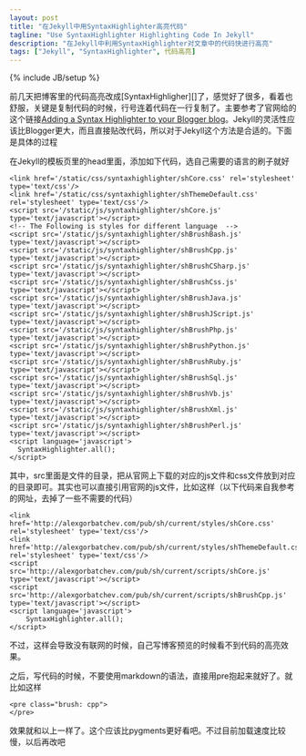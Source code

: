 ```yaml
---
layout: post
title: "在Jekyll中用SyntaxHighlighter高亮代码"
tagline: "Use SyntaxHighlighter Highlighting Code In Jekyll"
description: "在Jekyll中利用SyntaxHighlighter对文章中的代码快进行高亮"
tags: ["Jekyll", "SyntaxHighlighter", 代码高亮]
---
```

{% include JB/setup %}

前几天把博客里的代码高亮改成[SyntaxHighligher][]了，感觉好了很多，看着也舒服，关键是复制代码的时候，行号连着代码在一行复制了。主要参考了官网给的这个链接[Adding a Syntax Highlighter to your Blogger blog][Blogger]。Jekyll的灵活性应该比Blogger更大，而且直接贴改代码，所以对于Jekyll这个方法是合适的。下面是具体的过程

在Jekyll的模板页里的head里面，添加如下代码，选自己需要的语言的刷子就好

    <link href='/static/css/syntaxhighlighter/shCore.css' rel='stylesheet' type='text/css'/>
    <link href='/static/css/syntaxhighlighter/shThemeDefault.css' rel='stylesheet' type='text/css'/>
    <script src='/static/js/syntaxhighlighter/shCore.js' type='text/javascript'></script>
    <!-- The Following is styles for different language  -->
    <script src='/static/js/syntaxhighlighter/shBrushBash.js' type='text/javascript'></script>
    <script src='/static/js/syntaxhighlighter/shBrushCpp.js' type='text/javascript'></script>
    <script src='/static/js/syntaxhighlighter/shBrushCSharp.js' type='text/javascript'></script>
    <script src='/static/js/syntaxhighlighter/shBrushCss.js' type='text/javascript'></script>
    <script src='/static/js/syntaxhighlighter/shBrushJava.js' type='text/javascript'></script>
    <script src='/static/js/syntaxhighlighter/shBrushJScript.js' type='text/javascript'></script>
    <script src='/static/js/syntaxhighlighter/shBrushPhp.js' type='text/javascript'></script>
    <script src='/static/js/syntaxhighlighter/shBrushPython.js' type='text/javascript'></script>
    <script src='/static/js/syntaxhighlighter/shBrushRuby.js' type='text/javascript'></script>
    <script src='/static/js/syntaxhighlighter/shBrushSql.js' type='text/javascript'></script>
    <script src='/static/js/syntaxhighlighter/shBrushVb.js' type='text/javascript'></script>
    <script src='/static/js/syntaxhighlighter/shBrushXml.js' type='text/javascript'></script>
    <script src='/static/js/syntaxhighlighter/shBrushPerl.js' type='text/javascript'></script>
    <script language='javascript'>
      SyntaxHighlighter.all();
    </script>

其中，src里面是文件的目录，把从官网上下载的对应的js文件和css文件放到对应的目录即可。其实也可以直接引用官网的js文件，比如这样（以下代码来自我参考的网址，去掉了一些不需要的代码）

    <link href='http://alexgorbatchev.com/pub/sh/current/styles/shCore.css' rel='stylesheet' type='text/css'/>
    <link href='http://alexgorbatchev.com/pub/sh/current/styles/shThemeDefault.css' rel='stylesheet' type='text/css'/>
    <script src='http://alexgorbatchev.com/pub/sh/current/scripts/shCore.js' type='text/javascript'></script>
    <script src='http://alexgorbatchev.com/pub/sh/current/scripts/shBrushCpp.js' type='text/javascript'></script>
    <script language='javascript'>
        SyntaxHighlighter.all();
    </script>

不过，这样会导致没有联网的时候，自己写博客预览的时候看不到代码的高亮效果。

之后，写代码的时候，不要使用markdown的语法，直接用pre抱起来就好了。就比如这样

    <pre class="brush: cpp">
    </pre>


效果就和以上一样了。这个应该比pygments更好看吧。不过目前加载速度比较慢，以后再改吧


[SyntaxHighlighter]: http://alexgorbatchev.com/SyntaxHighlighter/
[Blogger]: http://www.cyberack.com/2007/07/adding-syntax-highlighter-to-blogger.html
